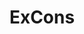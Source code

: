 ---
title: ExCons
crosslinks:
- IAmA
- news
- FULLDISCOURSE
- IMustLeaveAmerica
- succulents
- SuicideWatch
- askleo
- askreddit
- prisonreform
- protectandserve
---